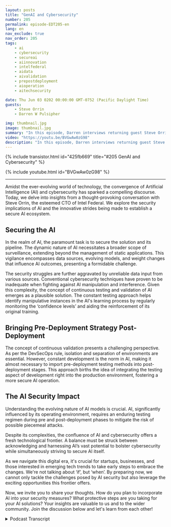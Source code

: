 ```yaml
---
layout: posts
title: "GenAI and Cybersecurity"
number: 205
permalink: episode-EDT205-en
lang: en
nav_exclude: true
nav_order: 205
tags:
    - ai
    - cybersecurity
    - secureai
    - aiinnovation
    - intelfederal
    - aidata
    - aivalidation
    - prepostdeployment
    - aioperation
    - aitechsecurity

date: Thu Jun 03 0202 00:00:00 GMT-0752 (Pacific Daylight Time)
guests:
    - Steve Orrin
    - Darren W Pulsipher

img: thumbnail.jpg
image: thumbnail.jpg
summary: "In this episode, Darren interviews returning guest Steve Orrin, CTO of Intel Federal. about the intersection of Artificial Intelligence (AI) and cybersecurity. Embracing AI's potential for bolstering cybersecurity while ensuring the security of AI itself requires a balance that necessitates early preparation and innovative strategies."
video: "https://youtu.be/BVGwAw0zG98"
description: "In this episode, Darren interviews returning guest Steve Orrin, CTO of Intel Federal. about the intersection of Artificial Intelligence (AI) and cybersecurity. Embracing AI's potential for bolstering cybersecurity while ensuring the security of AI itself requires a balance that necessitates early preparation and innovative strategies."
---
```


<div>
{% include transistor.html id="425fb669" title="#205 GenAI and Cybersecurity" %}

{% include youtube.html id="BVGwAw0zG98" %}
</div>

---

Amidst the ever-evolving world of technology, the convergence of Artificial Intelligence (AI) and cybersecurity has sparked a compelling discourse. Today, we delve into insights from a thought-provoking conversation with Steve Orrin, the esteemed CTO of Intel Federal. We explore the security implications of AI and the innovative strides being made to establish a secure AI ecosystem.

## Securing the AI

In the realm of AI, the paramount task is to secure the solution and its pipeline. The dynamic nature of AI necessitates a broader scope of surveillance, extending beyond the management of static applications. This vigilance encompasses data sources, evolving models, and weight changes that influence AI outcomes, presenting a formidable challenge.

The security struggles are further aggravated by unreliable data input from various sources. Conventional cybersecurity techniques have proven to be inadequate when fighting against AI manipulation and interference. Given this complexity, the concept of continuous testing and validation of AI emerges as a plausible solution. The constant testing approach helps identify manipulative instances in the AI's learning process by regularly monitoring the ‘confidence levels’ and aiding the reinforcement of its original training. 

## Bringing Pre-Deployment Strategy Post-Deployment 

The concept of continuous validation presents a challenging perspective. As per the DevSecOps rule, isolation and separation of environments are essential. However, constant development is the norm in AI, making it almost necessary to import pre-deployment testing methods into post-deployment stages. This approach births the idea of integrating the testing aspect of development right into the production environment, fostering a more secure AI operation. 

## The AI Security Impact

Understanding the evolving nature of AI models is crucial. AI, significantly influenced by its operating environment, requires an enduring testing regimen during pre and post-deployment phases to mitigate the risk of possible piecemeal attacks. 

Despite its complexities, the confluence of AI and cybersecurity offers a fresh technological frontier. A balance must be struck between acknowledging and harnessing AI’s vast potential to bolster cybersecurity while simultaneously striving to secure AI itself.

As we navigate this digital era, it's crucial for startups, businesses, and those interested in emerging tech trends to take early steps to embrace the changes. We're not talking about ‘if’, but ‘when’. By preparing now, we cannot only tackle the challenges posed by AI security but also leverage the exciting opportunities this frontier offers. 

Now, we invite you to share your thoughts. How do you plan to incorporate AI into your security measures? What protective steps are you taking for your AI solutions? Your insights are valuable to us and to the wider community. Join the discussion below and let's learn from each other!



<details>
<summary> Podcast Transcript </summary>

<p></p>

</details>
